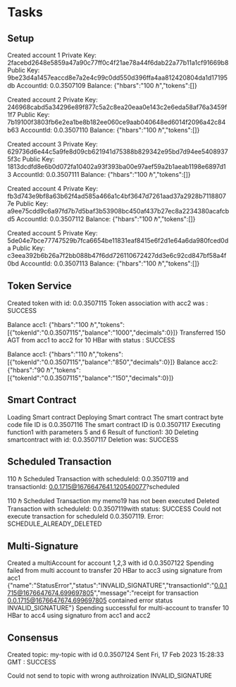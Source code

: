 # Tasks

## Setup

Created account 1
Private Key: 2facebd2648e5859a47a90c77ff0c4f21ae78a44f6dab22a77b11a1cf91669b8
Public Key: 9be23d4a1457eaccd8e7a2e4c99c0dd550d396ffa4aa812420804da1d17195db
AccountId: 0.0.3507109
Balance: {"hbars":"100 ℏ","tokens":[]}

Created account 2
Private Key: 246968cabd5a34296e89f877c5a2c8ea20eaa0e143c2e6eda58af76a3459f1f7
Public Key: 7b19100f3803fb6e2ea1be8b182ee060ce9aab040648ed6014f2096a42c84b63
AccountId: 0.0.3507110
Balance: {"hbars":"100 ℏ","tokens":[]}

Created account 3
Private Key: 629736d6e44c5a9fe8d09cb621941d75388b829342e95bd7d94ee54089375f3c
Public Key: 1813dcdfd8e6b0d072fa10402a93f393ba00e97aef59a2b1aeab1198e6897d13
AccountId: 0.0.3507111
Balance: {"hbars":"100 ℏ","tokens":[]}

Created account 4
Private Key: fb3d743e9bf8a63b62f4ad585a466a1c4bf3647d7261aad37a2928b71188077e
Public Key: a9ee75cdd9c6a97fd7b7d5baf3b53908bc450af437b27ec8a2234380acafcbd5
AccountId: 0.0.3507112
Balance: {"hbars":"100 ℏ","tokens":[]}

Created account 5
Private Key: 5de04e7bce77747529b7fca6654be11831eaf8415e6f2d1e64a6da980fced0da
Public Key: c3eea392b6b26a7f2bb088b47f6dd726110672427dd3e6c92cd847bf58a4f0bd
AccountId: 0.0.3507113
Balance: {"hbars":"100 ℏ","tokens":[]}


## Token Service

Created token with id: 0.0.3507115
Token association with acc2 was : SUCCESS 

Balance acc1: {"hbars":"100 ℏ","tokens":[{"tokenId":"0.0.3507115","balance":"1000","decimals":0}]}
Transferred 150 AGT from acc1 to acc2 for 10 HBar with status : SUCCESS 

Balance acc1: {"hbars":"110 ℏ","tokens":[{"tokenId":"0.0.3507115","balance":"850","decimals":0}]}
Balance acc2: {"hbars":"90 ℏ","tokens":[{"tokenId":"0.0.3507115","balance":"150","decimals":0}]}

## Smart Contract

Loading Smart contract
Deploying Smart contract
The smart contract byte code file ID is 0.0.3507116
The smart contract ID is 0.0.3507117
Executing function1 with parameters 5 and 6
Result of function1: 30
Deleting smartcontract with id: 0.0.3507117
Deletion was: SUCCESS

## Scheduled Transaction

110 ℏ
Scheduled Transaction with scheduleId: 0.0.3507119 and transactionId: 0.0.1715@1676647641.120540077?scheduled

110 ℏ
Scheduled Transaction my memo19 has not been executed
Deleted Transaction with scheduleId: 0.0.3507119with status: SUCCESS
Could not execute transaction for scheduleId 0.0.3507119. Error: SCHEDULE_ALREADY_DELETED

## Multi-Signature

Created a multiAccount for account 1,2,3 with id 0.0.3507122
Spending failed from multi account to transfer 20 HBar to acc3 using signature from acc1
{"name":"StatusError","status":"INVALID_SIGNATURE","transactionId":"0.0.1715@1676647674.699697805","message":"receipt for transaction 0.0.1715@1676647674.699697805 contained error status INVALID_SIGNATURE"}
Spending successful for multi-account to transfer 10 HBar to acc4 using signaturo from acc1 and acc2

## Consensus

Created topic: my-topic with id 0.0.3507124
Sent Fri, 17 Feb 2023 15:28:33 GMT : SUCCESS 

Could not send to topic with wrong authroization INVALID_SIGNATURE
